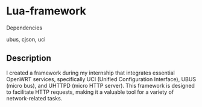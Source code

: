 # Lua-framework


Dependencies

ubus, cjson, uci



## Description


I created a framework during my internship that integrates essential OpenWRT services, specifically UCI (Unified Configuration Interface), UBUS (micro bus), and UHTTPD (micro HTTP server). This framework is designed to facilitate HTTP requests, making it a valuable tool for a variety of network-related tasks.



